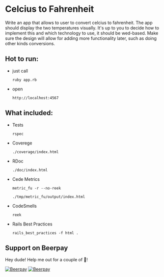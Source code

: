 Celcius to Fahrenheit
=========

Write an app that allows to user to convert celcius to fahrenheit.
The app should display the two temperatures visually.
It's up to you to decide how to implement this and which technology to use, it should be wed-based.
Make sure the design will allow for adding more functionality later, such as doing other kinds conversions.


Hot to run:
---------
*   just call

        ruby app.rb

*   open

        http://localhost:4567

What included:
---------
*   Tests

        rspec

*   Coverege

        ./coverage/index.html

*   RDoc

        ./doc/index.html

*   Cede Metrics

        metric_fu -r --no-reek

        ./tmp/metric_fu/output/index.html

*   CodeSmells

        reek

*   Rails Best Practices

        rails_best_practices -f html .



## Support on Beerpay
Hey dude! Help me out for a couple of :beers:!

[![Beerpay](https://beerpay.io/mekhovov/celcius2fahrenheit/badge.svg?style=beer-square)](https://beerpay.io/mekhovov/celcius2fahrenheit)  [![Beerpay](https://beerpay.io/mekhovov/celcius2fahrenheit/make-wish.svg?style=flat-square)](https://beerpay.io/mekhovov/celcius2fahrenheit?focus=wish)